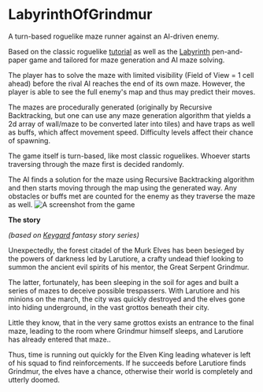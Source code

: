 # LabyrinthOfGrindmur
<p>A turn-based roguelike maze runner against an AI-driven enemy.</p>
<p>Based on the classic roguelike <a href="http://rogueliketutorials.com/tutorials/tcod/v2/">tutorial</a> as well as the <a href="https://en.wikipedia.org/wiki/Labyrinth_(paper-and-pencil_game)">Labyrinth</a> pen-and-paper game and tailored for maze generation and AI maze solving.</p>

<p>The player has to solve the maze with limited visibility (Field of View = 1 cell ahead) before the rival AI reaches the end of its own maze. However, the player is able to see the full enemy's map and thus may predict their moves.</p>
<p>The mazes are procedurally generated (originally by Recursive Backtracking, but one can use any maze generation algorithm that yields a 2d array of wall/maze to be converted later into tiles) and have traps as well as buffs, which affect movement speed. Difficulty levels affect their chance of spawning.</p>
<p>The game itself is turn-based, like most classic roguelikes. Whoever starts traversing through the maze first is decided randomly.</p>
<p>The AI finds a solution for the maze using Recursive Backtracking algorithm and then starts moving through the map using the generated way. Any obstacles or buffs met are counted for the enemy as they traverse the maze as well.
<img src="https://user-images.githubusercontent.com/68565248/141439637-abd4c415-540b-479e-bfce-bc90c4438c61.png" title="A screenshot from the game" alt="A screenshot from the game">

<p><b>The story</b></p>
<p><i>(based on <a href="https://keygard.bandcamp.com/">Keygard</a> fantasy story series)</i></p>

<p>Unexpectedly, the forest citadel of the Murk Elves has been besieged by the powers of darkness led by Larutiore, a crafty undead thief looking to summon the ancient evil spirits of his mentor, the Great Serpent Grindmur.</p>
<p>The latter, fortunately, has been sleeping in the soil for ages and built a series of mazes to deceive possible trespassers. With Larutiore and his minions on the march, the city was quickly destroyed and the elves gone into hiding underground, in the vast grottos beneath their city.</p>
<p>Little they know, that in the very same grottos exists an entrance to the final maze, leading to the room where Grindmur himself sleeps, and Larutiore has already entered that maze..</p>
<p>Thus, time is running out quickly for the Elven King leading whatever is left of his squad to find reinforcements. If he succeeds before Larutiore finds Grindmur, the elves have a chance, otherwise their world is completely and utterly doomed.</p>
